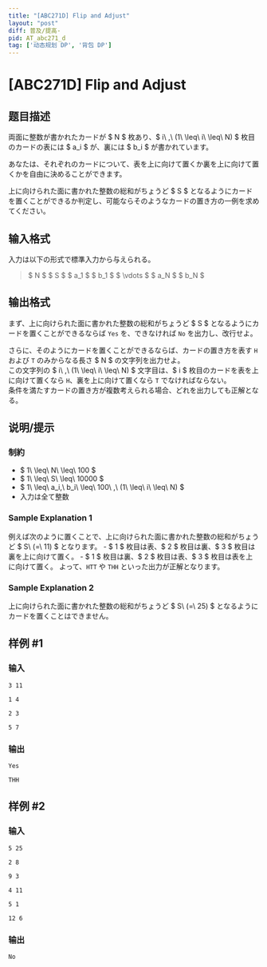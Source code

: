 ```yaml
---
title: "[ABC271D] Flip and Adjust"
layout: "post"
diff: 普及/提高-
pid: AT_abc271_d
tag: ['动态规划 DP', '背包 DP']
---
```


# [ABC271D] Flip and Adjust

## 题目描述

[problemUrl]: https://atcoder.jp/contests/abc271/tasks/abc271_d

両面に整数が書かれたカードが $ N $ 枚あり、$ i\ \,\ (1\ \leq\ i\ \leq\ N) $ 枚目のカードの表には $ a_i $ が、裏には $ b_i $ が書かれています。

あなたは、それぞれのカードについて、表を上に向けて置くか裏を上に向けて置くかを自由に決めることができます。

上に向けられた面に書かれた整数の総和がちょうど $ S $ となるようにカードを置くことができるか判定し、可能ならそのようなカードの置き方の一例を求めてください。

## 输入格式

入力は以下の形式で標準入力から与えられる。

> $ N $ $ S $ $ a_1 $ $ b_1 $ $ \vdots $ $ a_N $ $ b_N $

## 输出格式

まず、上に向けられた面に書かれた整数の総和がちょうど $ S $ となるようにカードを置くことができるならば `Yes` を、できなければ `No` を出力し、改行せよ。

さらに、そのようにカードを置くことができるならば、カードの置き方を表す `H` および `T` のみからなる長さ $ N $ の文字列を出力せよ。  
 この文字列の $ i\ \,\ (1\ \leq\ i\ \leq\ N) $ 文字目は、$ i $ 枚目のカードを表を上に向けて置くなら `H`、裏を上に向けて置くなら `T` でなければならない。  
 条件を満たすカードの置き方が複数考えられる場合、どれを出力しても正解となる。

## 说明/提示

### 制約

- $ 1\ \leq\ N\ \leq\ 100 $
- $ 1\ \leq\ S\ \leq\ 10000 $
- $ 1\ \leq\ a_i,\ b_i\ \leq\ 100\ \,\ (1\ \leq\ i\ \leq\ N) $
- 入力は全て整数

### Sample Explanation 1

例えば次のように置くことで、上に向けられた面に書かれた整数の総和がちょうど $ S\ (=\ 11) $ となります。 - $ 1 $ 枚目は表、$ 2 $ 枚目は裏、$ 3 $ 枚目は裏を上に向けて置く。 - $ 1 $ 枚目は裏、$ 2 $ 枚目は表、$ 3 $ 枚目は表を上に向けて置く。 よって、`HTT` や `THH` といった出力が正解となります。

### Sample Explanation 2

上に向けられた面に書かれた整数の総和がちょうど $ S\ (=\ 25) $ となるようにカードを置くことはできません。

## 样例 #1

### 输入

```
3 11
1 4
2 3
5 7
```

### 输出

```
Yes
THH
```

## 样例 #2

### 输入

```
5 25
2 8
9 3
4 11
5 1
12 6
```

### 输出

```
No
```


